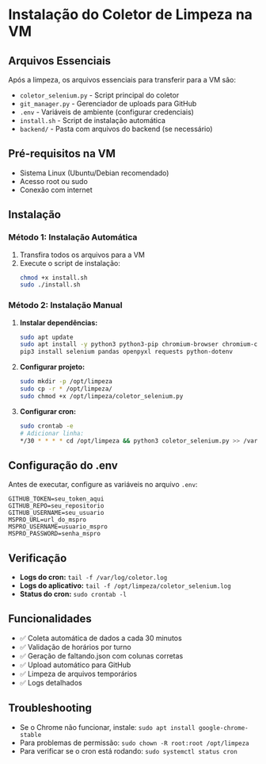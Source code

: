 # Instalação do Coletor de Limpeza na VM

## Arquivos Essenciais

Após a limpeza, os arquivos essenciais para transferir para a VM são:

- `coletor_selenium.py` - Script principal do coletor
- `git_manager.py` - Gerenciador de uploads para GitHub
- `.env` - Variáveis de ambiente (configurar credenciais)
- `install.sh` - Script de instalação automática
- `backend/` - Pasta com arquivos do backend (se necessário)

## Pré-requisitos na VM

- Sistema Linux (Ubuntu/Debian recomendado)
- Acesso root ou sudo
- Conexão com internet

## Instalação

### Método 1: Instalação Automática

1. Transfira todos os arquivos para a VM
2. Execute o script de instalação:
   ```bash
   chmod +x install.sh
   sudo ./install.sh
   ```

### Método 2: Instalação Manual

1. **Instalar dependências:**
   ```bash
   sudo apt update
   sudo apt install -y python3 python3-pip chromium-browser chromium-chromedriver
   pip3 install selenium pandas openpyxl requests python-dotenv
   ```

2. **Configurar projeto:**
   ```bash
   sudo mkdir -p /opt/limpeza
   sudo cp -r * /opt/limpeza/
   sudo chmod +x /opt/limpeza/coletor_selenium.py
   ```

3. **Configurar cron:**
   ```bash
   sudo crontab -e
   # Adicionar linha:
   */30 * * * * cd /opt/limpeza && python3 coletor_selenium.py >> /var/log/coletor.log 2>&1
   ```

## Configuração do .env

Antes de executar, configure as variáveis no arquivo `.env`:

```
GITHUB_TOKEN=seu_token_aqui
GITHUB_REPO=seu_repositorio
GITHUB_USERNAME=seu_usuario
MSPRO_URL=url_do_mspro
MSPRO_USERNAME=usuario_mspro
MSPRO_PASSWORD=senha_mspro
```

## Verificação

- **Logs do cron:** `tail -f /var/log/coletor.log`
- **Logs do aplicativo:** `tail -f /opt/limpeza/coletor_selenium.log`
- **Status do cron:** `sudo crontab -l`

## Funcionalidades

- ✅ Coleta automática de dados a cada 30 minutos
- ✅ Validação de horários por turno
- ✅ Geração de faltando.json com colunas corretas
- ✅ Upload automático para GitHub
- ✅ Limpeza de arquivos temporários
- ✅ Logs detalhados

## Troubleshooting

- Se o Chrome não funcionar, instale: `sudo apt install google-chrome-stable`
- Para problemas de permissão: `sudo chown -R root:root /opt/limpeza`
- Para verificar se o cron está rodando: `sudo systemctl status cron`